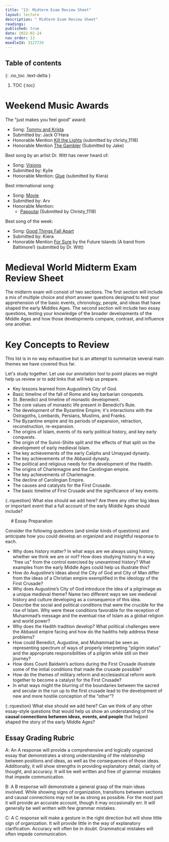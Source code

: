 ```yaml
---
title: "13: Midterm Exam Review Sheet"
layout: lecture
description: " Midterm Exam Review Sheet"
readings: 
published: true
date: 2022-02-24
nav_order: 13
moodleId: 3127729
---
```


## Table of contents
{: .no_toc .text-delta } 
1. TOC 
{:toc}


# Weekend Music Awards

The "just makes you feel good" award:
* Song: [Tommy and Krista](https://open.spotify.com/track/4h64azBMSFV2yRFpavLtqY?si=a0a10b73e0dc4719)
* Submitted by: Jack O'Hara
* Honorable Mention [Kill the Lights](https://open.spotify.com/track/5x9OXWVNd1a0iveauFDRtn?si=9e7e8ddf09f9498d) (submitted by christy_1118)
* Honorable Mention [The Gambler](https://open.spotify.com/track/5KqldkCunQ2rWxruMEtGh0?si=ff5ddac52d354eef) (Submitted by Jake)

Best song by an artist Dr. Witt has never heard of:
* Song: [Visions](https://open.spotify.com/track/1rcxltU3Mzn8gN6Z8ly9Zh?si=649585b944754d17) 
* Submitted by: Kylie
* Honorable Mention: [Glue](https://open.spotify.com/track/4Eg7rWODFFHoNc9KtwL4oT?si=74ba7808deae4baa) (submitted by Kiera)

Best international song:
* Song: [Movie](https://open.spotify.com/track/57fle7Lnf7lOXNf76r2x6C?si=babfb3e2472949d7)
* Submitted by: Arv
* Honorable Mention: 
  * [Papoutai](https://open.spotify.com/track/1QFw2xxyQtgKjlrMCEqsNj?si=7f80d2b5a125431b) (Submitted by Christy_1118)
  
Best song of the week:
* Song: [Good Things Fall Apart](https://open.spotify.com/track/6pooRNiLyYpxZeIA5kJ5EX?si=e13e80e0e16d40cf) 
* Submitted by: Kiera
* Honorable Mention [For Sure](https://open.spotify.com/track/7EtMa8eHEOfvh1ANRHQ9uh?si=0c4e1747c96343f5) by the Future Islands (A band from Baltimore!) (submitted by Dr. Witt)

# Medieval World Midterm Exam Review Sheet

The midterm exam will consist of two sections. The first section will include a mix of multiple choice and short answer questions designed to test your apprehension of the basic events, chronology, people, and ideas that have shaped the early Middles Ages. The second section will include two essay questions, testing your knowledge of the broader developments of the Middle Ages and how those developments compare, contrast, and influence one another. 


# Key Concepts to Review

This list is in no way exhaustive but is an attempt to summarize several main themes we have covered thus far. 

Let's study together. Let use our annotation tool to point places we might help us review or to add links that will help us prepare.

* Key lessons learned from Augustine’s City of God.
* Basic timeline of the fall of Rome and key barbarian conquests.
* St. Benedict and timeline of monastic development.
* The core values of monastic life present in Benedict’s Rule.
* The development of the Byzantine Empire; it's interactions with the Ostragoths, Lombards, Persians, Muslims, and Franks.
* The Byzantine empire and its periods of expansion, retraction, reconstruction, re-expansion.
* The origins of Islam, events of its early political history, and key early conquests.
* The origin of the Sunni-Shiite split and the effects of that split on the development of early medieval Islam.
* The key achievements of the early Caliphs and Umayyad dynasty. 
* The key achievements of the Abbasid dynasty.
* The political and religious needs for the development of the Hadith.
* The origins of Charlemagne and the Carolingian empire.
* The key achievements of Charlemagne.
* The decline of Carolingian Empire.
* The causes and catalysts for the First Crusade.
* The basic timeline of First Crusade and the significance of key events.

<div class="discussion" markdown="1">

{:.rquestion}
What else should we add here? Are there any other big ideas or important event that a full account of the early Middle Ages should include?

</div>
 
# Essay Preparation 

Consider the following questions (and similar kinds of questions) and anticipate how you could develop an organized and insightful response to each.

* Why does history matter? In what ways are we always using history, whether we think we are or not? How does studying history in a way "free us" from the control exercised by unexamined history? What examples from the early Middle Ages could help us illustrate this?
* How do Augustine’s ideas about the City of God and City of Man differ from the ideas of a Christian empire exemplified in the ideology of the First Crusade?
* Why does Augustine’s City of God introduce the idea of a pilgrimage as a unique medieval theme? Name two different ways we see medieval history and culture developing as a consequence of this idea.
* Describe the social and political conditions that were the crucible for the rise of Islam. Why were these conditions favorable for the reception of Muhammad’s message and the eventual rise of Islam as a global religion and world power?
* Why does the Hadith tradition develop? What political challenges were the Abbasid empire facing and how do the hadiths help address these problems?
* How could Benedict, Augustine, and Muhammad be seen as representing spectrum of ways of properly interpreting "pilgrim status" and the appropriate responsibilities of a pilgrim while still on their journey?
* How does Count Baldwin’s actions during the First Crusade illustrate some of the initial conditions that made the crusade possible?
* How do the themes of military reform and ecclesiastical reform work together to become a catalyst for the First Crusade?
* In what ways might the blurring of the boundaries between the sacred and secular in the run up to the first crusade lead to the development of new and more hostile conception of the “other”?

<div class="discussion" markdown="1">

{:.rquestion}
What else should we add here? Can we think of any other essay-style questions that would help us show an understanding of the **causal connections between ideas, events, and people** that helped shaped the story of the early Middle Ages?

</div>

## Essay Grading Rubric

A: An A response will provide a comprehensive and logically organized essay that demonstrates a strong understanding of the relationship between positions and ideas, as well as the consequences of those ideas. Additionally, it will show strengths in providing explanatory detail, clarity of thought, and accuracy. It will be well written and free of grammar mistakes that impede communication.

B: A B response will demonstrate a general grasp of the main ideas involved. While showing signs of organization, transitions between sections and causal connections may not be as strong as possible. For the most part it will provide an accurate account, though it may occasionally err. It will generally be well written with few grammar mistakes.

C: A C response will make a gesture in the right direction but will show little sign of organization. It will provide little in the way of explanatory clarification. Accuracy will often be in doubt. Grammatical mistakes will often impede communication.


